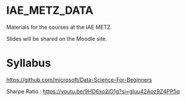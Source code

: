 # IAE_METZ_DATA

Materials for the courses at the IAE METZ.

Slides will be shared on the Moodle site.

# Syllabus 




https://github.com/microsoft/Data-Science-For-Beginners

Sharpe Ratio : https://youtu.be/9HD6xo2iO1g?si=gIuu42Aoz9Z4PP5q 

